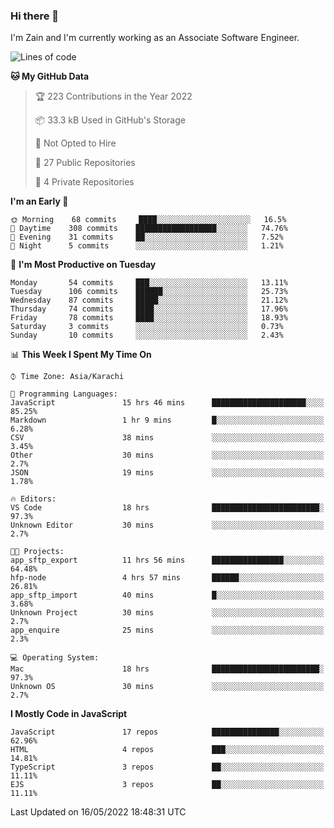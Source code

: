 ### Hi there 👋

I'm Zain and I'm currently working as an Associate Software Engineer.

<!--START_SECTION:waka-->
![Lines of code](https://img.shields.io/badge/From%20Hello%20World%20I%27ve%20Written-3%20Million%20lines%20of%20code-blue)

**🐱 My GitHub Data** 

> 🏆 223 Contributions in the Year 2022
 > 
> 📦 33.3 kB Used in GitHub's Storage 
 > 
> 🚫 Not Opted to Hire
 > 
> 📜 27 Public Repositories 
 > 
> 🔑 4 Private Repositories  
 > 
**I'm an Early 🐤** 

```text
🌞 Morning    68 commits     ████░░░░░░░░░░░░░░░░░░░░░   16.5% 
🌆 Daytime    308 commits    ██████████████████░░░░░░░   74.76% 
🌃 Evening    31 commits     ██░░░░░░░░░░░░░░░░░░░░░░░   7.52% 
🌙 Night      5 commits      ░░░░░░░░░░░░░░░░░░░░░░░░░   1.21%

```
📅 **I'm Most Productive on Tuesday** 

```text
Monday       54 commits     ███░░░░░░░░░░░░░░░░░░░░░░   13.11% 
Tuesday      106 commits    ██████░░░░░░░░░░░░░░░░░░░   25.73% 
Wednesday    87 commits     █████░░░░░░░░░░░░░░░░░░░░   21.12% 
Thursday     74 commits     ████░░░░░░░░░░░░░░░░░░░░░   17.96% 
Friday       78 commits     ████░░░░░░░░░░░░░░░░░░░░░   18.93% 
Saturday     3 commits      ░░░░░░░░░░░░░░░░░░░░░░░░░   0.73% 
Sunday       10 commits     ░░░░░░░░░░░░░░░░░░░░░░░░░   2.43%

```


📊 **This Week I Spent My Time On** 

```text
⌚︎ Time Zone: Asia/Karachi

💬 Programming Languages: 
JavaScript               15 hrs 46 mins      █████████████████████░░░░   85.25% 
Markdown                 1 hr 9 mins         █░░░░░░░░░░░░░░░░░░░░░░░░   6.28% 
CSV                      38 mins             ░░░░░░░░░░░░░░░░░░░░░░░░░   3.45% 
Other                    30 mins             ░░░░░░░░░░░░░░░░░░░░░░░░░   2.7% 
JSON                     19 mins             ░░░░░░░░░░░░░░░░░░░░░░░░░   1.78%

🔥 Editors: 
VS Code                  18 hrs              ████████████████████████░   97.3% 
Unknown Editor           30 mins             ░░░░░░░░░░░░░░░░░░░░░░░░░   2.7%

🐱‍💻 Projects: 
app_sftp_export          11 hrs 56 mins      ████████████████░░░░░░░░░   64.48% 
hfp-node                 4 hrs 57 mins       ██████░░░░░░░░░░░░░░░░░░░   26.81% 
app_sftp_import          40 mins             █░░░░░░░░░░░░░░░░░░░░░░░░   3.68% 
Unknown Project          30 mins             ░░░░░░░░░░░░░░░░░░░░░░░░░   2.7% 
app_enquire              25 mins             ░░░░░░░░░░░░░░░░░░░░░░░░░   2.3%

💻 Operating System: 
Mac                      18 hrs              ████████████████████████░   97.3% 
Unknown OS               30 mins             ░░░░░░░░░░░░░░░░░░░░░░░░░   2.7%

```

**I Mostly Code in JavaScript** 

```text
JavaScript               17 repos            ███████████████░░░░░░░░░░   62.96% 
HTML                     4 repos             ███░░░░░░░░░░░░░░░░░░░░░░   14.81% 
TypeScript               3 repos             ██░░░░░░░░░░░░░░░░░░░░░░░   11.11% 
EJS                      3 repos             ██░░░░░░░░░░░░░░░░░░░░░░░   11.11%

```



 Last Updated on 16/05/2022 18:48:31 UTC
<!--END_SECTION:waka-->

<!--
**ZainAmjad68/ZainAmjad68** is a ✨ _special_ ✨ repository because its `README.md` (this file) appears on your GitHub profile.

Here are some ideas to get you started:

- 🔭 I’m currently working on ...
- 🌱 I’m currently learning ...
- 👯 I’m looking to collaborate on ...
- 🤔 I’m looking for help with ...
- 💬 Ask me about ...
- 📫 How to reach me: ...
- 😄 Pronouns: ...
- ⚡ Fun fact: ...
-->
